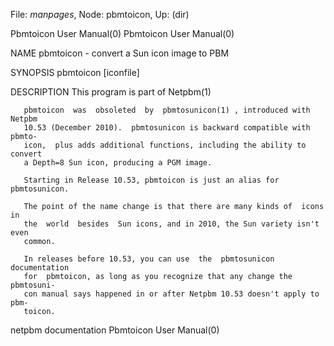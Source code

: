 File: *manpages*,  Node: pbmtoicon,  Up: (dir)

Pbmtoicon User Manual(0)                              Pbmtoicon User Manual(0)



NAME
       pbmtoicon - convert a Sun icon image to PBM


SYNOPSIS
       pbmtoicon [iconfile]



DESCRIPTION
       This program is part of Netpbm(1)

       pbmtoicon  was  obsoleted  by  pbmtosunicon(1) , introduced with Netpbm
       10.53 (December 2010).  pbmtosunicon is backward compatible with pbmto-
       icon,  plus adds additional functions, including the ability to convert
       a Depth=8 Sun icon, producing a PGM image.

       Starting in Release 10.53, pbmtoicon is just an alias for pbmtosunicon.

       The point of the name change is that there are many kinds of  icons  in
       the  world  besides  Sun icons, and in 2010, the Sun variety isn't even
       common.

       In releases before 10.53, you can use  the  pbmtosunicon  documentation
       for  pbmtoicon, as long as you recognize that any change the pbmtosuni-
       con manual says happened in or after Netpbm 10.53 doesn't apply to pbm-
       toicon.



netpbm documentation                                  Pbmtoicon User Manual(0)
